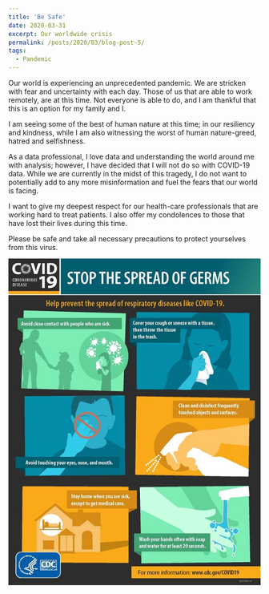 ```yaml
---
title: 'Be Safe'
date: 2020-03-31
excerpt: Our worldwide crisis
permalink: /posts/2020/03/blog-post-5/
tags:
  - Pandemic
---
```

Our world is experiencing an unprecedented pandemic. We are stricken with fear and uncertainty with each day. Those of us that are able to work remotely, are at this time. Not everyone is able to do, and I am thankful that this is an option for my family and I. 

I am seeing some of the best of human nature at this time; in our resiliency and kindness, while I am also witnessing the worst of human nature-greed, hatred and selfishness. 

As a data professional, I love data and understanding the world around me with analysis; however, I have decided that I will not do so with COVID-19 data. While we are currently in the midst of this tragedy, I do not want to potentially add to any more misinformation and fuel the fears that our world is facing. 

I want to give my deepest respect for our health-care professionals that are working hard to treat patients. I also offer my condolences to those that have lost their lives during this time. 

Please be safe and take all necessary precautions to protect yourselves from this virus. 

<p align="center"><img src='/images/covid19.jpg'></p>
